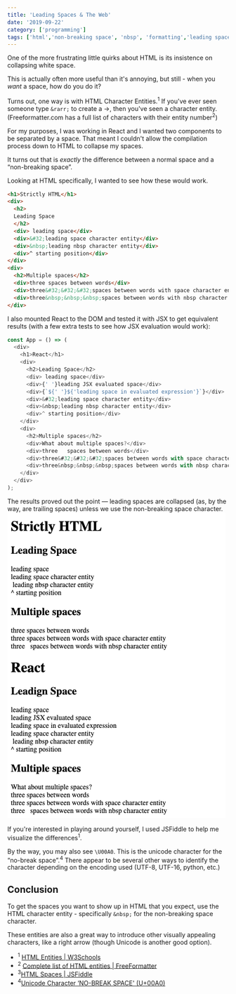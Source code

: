 ```yaml
---
title: 'Leading Spaces & The Web'
date: '2019-09-22'
category: ['programming']
tags: ['html','non-breaking space', 'nbsp', 'formatting','leading space', 'collapsing space']
---
```

One of the more frustrating little quirks about HTML is its insistence on collapsing white space.

This is actually often more useful than it's annoying, but still - when you _want_ a space, how do you do it?

Turns out, one way is with HTML Character Entities.<sup>1</sup> If you've ever seen someone type `&rarr;` to create a &rarr;, then you've seen a character entity. (Freeformatter.com has a full list of characters with their entity number<sup>2</sup>)

For my purposes, I was working in React and I wanted two components to be separated by a space. That meant I couldn't allow the compilation process down to HTML to collapse my spaces.

It turns out that is _exactly_ the difference between a normal space and a “non-breaking space”.

Looking at HTML specifically, I wanted to see how these would work.
``` html
<h1>Strictly HTML</h1>
<div>
  <h2>
  Leading Space
  </h2>
  <div> leading space</div>
  <div>&#32;leading space character entity</div>
  <div>&nbsp;leading nbsp character entity</div>
  <div>^ starting position</div>
</div>
<div>
  <h2>Multiple spaces</h2>
  <div>three spaces between words</div>
  <div>three&#32;&#32;&#32;spaces between words with space character entity</div>
  <div>three&nbsp;&nbsp;&nbsp;spaces between words with nbsp character entity</div>
</div>
```

I also mounted React to the DOM and tested it with JSX to get equivalent results (with a few extra tests to see how JSX evaluation would work):
```javascript
const App = () => (
  <div>
    <h1>React</h1>
    <div>
      <h2>Leading Space</h2>
      <div> leading space</div>
      <div>{' '}leading JSX evaluated space</div>
      <div>{`${' '}${'leading space in evaluated expression'}`}</div>
      <div>&#32;leading space character entity</div>
      <div>&nbsp;leading nbsp character entity</div>
      <div>^ starting position</div>
    </div>
    <div>
      <h2>Multiple spaces</h2>
      <div>What about multiple spaces?</div>
      <div>three   spaces between words</div>
      <div>three&#32;&#32;&#32;spaces between words with space character entity</div>
      <div>three&nbsp;&nbsp;&nbsp;spaces between words with nbsp character entity</div>
    </div>
  </div>
);
```

The results proved out the point — leading spaces are collapsed (as, by the way, are trailing spaces) unless we use the non-breaking space character.
![](./leading-space-exercise.png)

If you're interested in playing around yourself, I used JSFiddle to help me visualize the differences<sup>1</sup>.

By the way, you may also see `\U00A0`. This is the unicode character for the “no-break space”.<sup>4</sup> There appear to be several other ways to identify the character depending on the encoding used (UTF-8, UTF-16, python, etc.)

## Conclusion
To get the spaces you want to show up in HTML that you expect, use the HTML character entity - specifically `&nbsp;` for the non-breaking space character.

These entities are also a great way to introduce other visually appealing characters, like a right arrow (though Unicode is another good option).

* <sup>1</sup> [HTML Entities | W3Schools](https://www.w3schools.com/html/html_entities.asp)
* <sup>2</sup> [Complete list of HTML entities | FreeFormatter](https://www.freeformatter.com/html-entities.html)
* <sup>3</sup>[HTML Spaces | JSFiddle](https://jsfiddle.net/stephencweiss/37s9vpd0/10/)
* <sup>4</sup>[Unicode Character ‘NO-BREAK SPACE' (U+00A0)](https://www.fileformat.info/info/unicode/char/00a0/index.htm)
